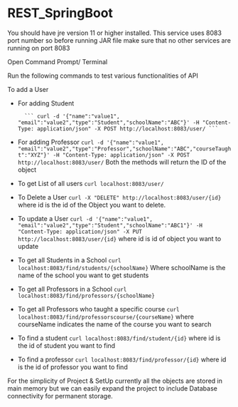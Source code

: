 # REST_SpringBoot


You should have jre version 11 or higher installed.
This service uses 8083 port number so before running JAR file make sure that no other services are running on port 8083

Open Command Prompt/ Terminal

Run the following commands to test various functionalities of API


To add a User

- For adding Student
		
		``` curl -d '{"name":"value1", "email":"value2","type":"Student","schoolName":"ABC"}' -H "Content-Type: application/json" -X POST http://localhost:8083/user/ ```
- For adding Professor
		``` curl -d '{"name":"value1", "email":"value2","type":"Professor","schoolName":"ABC","courseTaught":"XYZ"}' -H "Content-Type: application/json" -X POST http://localhost:8083/user/ ```
Both the methods will return the ID of the object

- To get List of all users
	``` curl localhost:8083/user/ ```

- To Delete a User
	``` curl -X "DELETE" http://localhost:8083/user/{id} ```    where id is the id of the Object you want to delete.

- To update a User
	``` curl -d '{"name":"value1", "email":"value2","type":"Student","schoolName":"ABC1"}' -H "Content-Type: application/json" -X PUT  http://localhost:8083/user/{id} ```  where id is id of object you want to update

- To get all Students in a School
	``` curl localhost:8083/find/students/{schoolName} ```  Where schoolName is the name of the school you want to get students

- To get all Professors in a School
	 ``` curl localhost:8083/find/professors/{schoolName} ```

- To get all Professors who taught a specific course 
	``` curl localhost:8083/find/professorscourse/{courseName} ``` where courseName indicates the name of the course you want to search

- To find a student
	 ``` curl localhost:8083/find/student/{id} ``` where id is the id of student you want to find

- To find a professor
	``` curl localhost:8083/find/professor/{id} ``` where id is the id of professor you want to find


For the simplicity of Project & SetUp currently all the objects are stored in main memory but we can easily expand the project to include Database connectivity for permanent storage.



